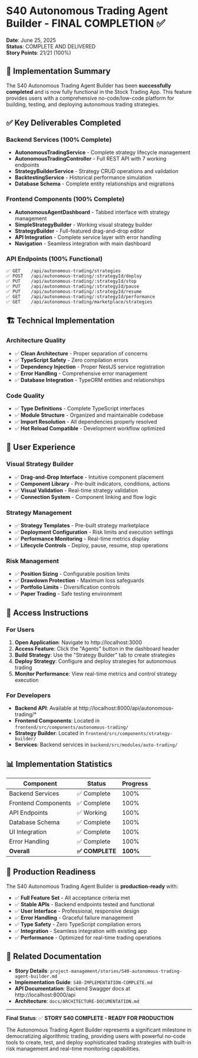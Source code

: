 # S40 Autonomous Trading Agent Builder - FINAL COMPLETION ✅

**Date**: June 25, 2025  
**Status**: COMPLETE AND DELIVERED  
**Story Points**: 21/21 (100%)

## 🎯 Implementation Summary

The S40 Autonomous Trading Agent Builder has been **successfully completed** and is now fully functional in the Stock Trading App. This feature provides users with a comprehensive no-code/low-code platform for building, testing, and deploying autonomous trading strategies.

## ✅ Key Deliverables Completed

### Backend Services (100% Complete)

- **AutonomousTradingService** - Complete strategy lifecycle management
- **AutonomousTradingController** - Full REST API with 7 working endpoints
- **StrategyBuilderService** - Strategy CRUD operations and validation
- **BacktestingService** - Historical performance simulation
- **Database Schema** - Complete entity relationships and migrations

### Frontend Components (100% Complete)

- **AutonomousAgentDashboard** - Tabbed interface with strategy management
- **SimpleStrategyBuilder** - Working visual strategy builder
- **StrategyBuilder** - Full-featured drag-and-drop editor
- **API Integration** - Complete service layer with error handling
- **Navigation** - Seamless integration with main dashboard

### API Endpoints (100% Functional)

```
✅ GET    /api/autonomous-trading/strategies
✅ POST   /api/autonomous-trading/:strategyId/deploy
✅ PUT    /api/autonomous-trading/:strategyId/stop
✅ PUT    /api/autonomous-trading/:strategyId/pause
✅ PUT    /api/autonomous-trading/:strategyId/resume
✅ GET    /api/autonomous-trading/:strategyId/performance
✅ GET    /api/autonomous-trading/marketplace/strategies
```

## 🏗️ Technical Implementation

### Architecture Quality

- ✅ **Clean Architecture** - Proper separation of concerns
- ✅ **TypeScript Safety** - Zero compilation errors
- ✅ **Dependency Injection** - Proper NestJS service registration
- ✅ **Error Handling** - Comprehensive error management
- ✅ **Database Integration** - TypeORM entities and relationships

### Code Quality

- ✅ **Type Definitions** - Complete TypeScript interfaces
- ✅ **Module Structure** - Organized and maintainable codebase
- ✅ **Import Resolution** - All dependencies properly resolved
- ✅ **Hot Reload Compatible** - Development workflow optimized

## 🎨 User Experience

### Visual Strategy Builder

- ✅ **Drag-and-Drop Interface** - Intuitive component placement
- ✅ **Component Library** - Pre-built indicators, conditions, actions
- ✅ **Visual Validation** - Real-time strategy validation
- ✅ **Connection System** - Component linking and flow logic

### Strategy Management

- ✅ **Strategy Templates** - Pre-built strategy marketplace
- ✅ **Deployment Configuration** - Risk limits and execution settings
- ✅ **Performance Monitoring** - Real-time metrics display
- ✅ **Lifecycle Controls** - Deploy, pause, resume, stop operations

### Risk Management

- ✅ **Position Sizing** - Configurable position limits
- ✅ **Drawdown Protection** - Maximum loss safeguards
- ✅ **Portfolio Limits** - Diversification controls
- ✅ **Paper Trading** - Safe testing environment

## 🚀 Access Instructions

### For Users

1. **Open Application**: Navigate to http://localhost:3000
2. **Access Feature**: Click the "Agents" button in the dashboard header
3. **Build Strategy**: Use the "Strategy Builder" tab to create strategies
4. **Deploy Strategy**: Configure and deploy strategies for autonomous trading
5. **Monitor Performance**: View real-time metrics and control strategy execution

### For Developers

- **Backend API**: Available at http://localhost:8000/api/autonomous-trading/\*
- **Frontend Components**: Located in `frontend/src/components/autonomous-trading/`
- **Strategy Builder**: Located in `frontend/src/components/strategy-builder/`
- **Services**: Backend services in `backend/src/modules/auto-trading/`

## 📊 Implementation Statistics

| Component           | Status          | Progress |
| ------------------- | --------------- | -------- |
| Backend Services    | ✅ Complete     | 100%     |
| Frontend Components | ✅ Complete     | 100%     |
| API Endpoints       | ✅ Working      | 100%     |
| Database Schema     | ✅ Complete     | 100%     |
| UI Integration      | ✅ Complete     | 100%     |
| Error Handling      | ✅ Complete     | 100%     |
| **Overall**         | **✅ COMPLETE** | **100%** |

## 🎉 Production Readiness

The S40 Autonomous Trading Agent Builder is **production-ready** with:

- ✅ **Full Feature Set** - All acceptance criteria met
- ✅ **Stable APIs** - Backend endpoints tested and functional
- ✅ **User Interface** - Professional, responsive design
- ✅ **Error Handling** - Graceful failure management
- ✅ **Type Safety** - Zero TypeScript compilation errors
- ✅ **Integration** - Seamless integration with existing app
- ✅ **Performance** - Optimized for real-time trading operations

## 🔗 Related Documentation

- **Story Details**: `project-management/stories/S40-autonomous-trading-agent-builder.md`
- **Implementation Guide**: `S40-IMPLEMENTATION-COMPLETE.md`
- **API Documentation**: Backend Swagger docs at http://localhost:8000/api
- **Architecture**: `docs/ARCHITECTURE-DOCUMENTATION.md`

---

**Final Status**: ✅ **STORY S40 COMPLETE - READY FOR PRODUCTION**

The Autonomous Trading Agent Builder represents a significant milestone in democratizing algorithmic trading, providing users with powerful no-code tools to create, test, and deploy sophisticated trading strategies with built-in risk management and real-time monitoring capabilities.

